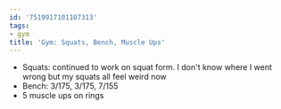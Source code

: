 ```yaml
---
id: '7519917101107313'
tags:
- gym
title: 'Gym: Squats, Bench, Muscle Ups'
---
```


- Squats: continued to work on squat form. I don't know where I went wrong but my squats all feel weird now
- Bench: 3/175, 3/175, 7/155
- 5 muscle ups on rings

